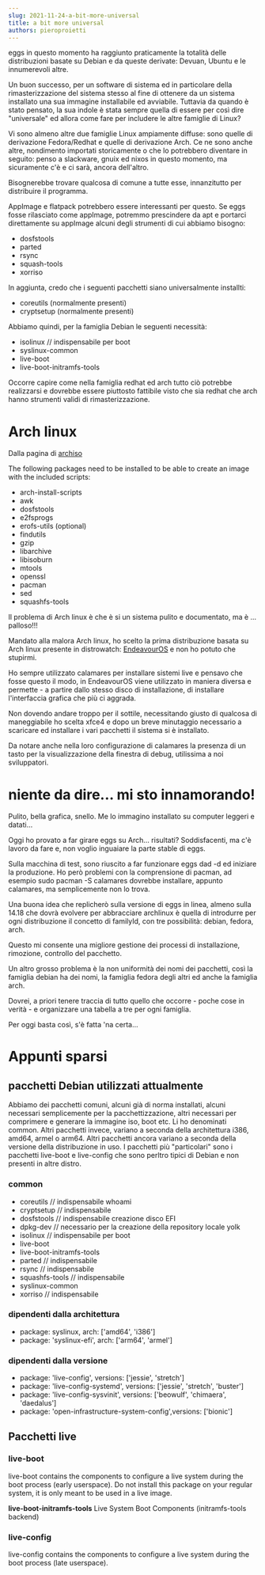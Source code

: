 ```yaml
---
slug: 2021-11-24-a-bit-more-universal
title: a bit more universal
authors: pieroproietti
---
```


eggs in questo momento ha raggiunto praticamente la totalità delle distribuzioni basate su Debian e da queste derivate: Devuan, Ubuntu e le innumerevoli altre.

Un buon successo, per un software di sistema ed in particolare della rimasterizzazione del sistema stesso al fine di ottenere da un sistema installato una sua immagine installabile ed avviabile. Tuttavia da quando è stato pensato, la sua indole è stata sempre quella di essere per così dire "universale" ed allora come fare per includere le altre famiglie di Linux?

Vi sono almeno altre due famiglie Linux ampiamente diffuse: sono quelle di derivazione Fedora/Redhat e quelle di derivazione Arch. Ce ne sono anche altre, nondimento importati storicamente o che lo potrebbero diventare in seguito: penso a slackware, gnuix ed nixos in questo momento, ma sicuramente c'è e ci sarà, ancora dell'altro. 

Bisognerebbe trovare qualcosa di comune a tutte esse, innanzitutto per distribuire il programma.

AppImage e flatpack potrebbero essere interessanti per questo. Se eggs fosse rilasciato come appImage, potremmo prescindere da apt e portarci direttamente su appImage alcuni degli strumenti di cui abbiamo bisogno:
* dosfstools 
* parted 
* rsync
* squash-tools 
* xorriso

In aggiunta, credo che i seguenti pacchetti siano universalmente installti: 
* coreutils (normalmente presenti)
* cryptsetup (normalmente presenti)


Abbiamo quindi, per la famiglia Debian le seguenti necessità:
* isolinux // indispensabile per boot
* syslinux-common
* live-boot 
* live-boot-initramfs-tools

Occorre capire come nella famiglia redhat ed arch tutto ciò potrebbe realizzarsi e dovrebbe essere piuttosto fattibile visto che sia redhat che arch hanno strumenti validi di rimasterizzazione.


# Arch linux

Dalla pagina di [archiso](https://gitlab.archlinux.org/archlinux/archiso)

The following packages need to be installed to be able to create an image with the included scripts:

* arch-install-scripts
* awk
* dosfstools
* e2fsprogs
* erofs-utils (optional)
* findutils
* gzip
* libarchive
* libisoburn
* mtools
* openssl
* pacman
* sed
* squashfs-tools

Il problema di Arch linux è che è si un sistema pulito e documentato, ma è ... palloso!!!

Mandato alla malora Arch linux, ho scelto la prima distribuzione basata su Arch linux presente in distrowatch: [EndeavourOS](https://endeavouros.com/) e non ho potuto che stupirmi.

Ho sempre utilizzato calamares per installare sistemi live e pensavo che fosse questo il modo, in EndeavourOS viene utilizzato in maniera diversa e permette - a partire dallo stesso disco di installazione, di installare l'interfaccia grafica che più ci aggrada.

Non dovendo andare troppo per il sottile, necessitando giusto di qualcosa di maneggiabile ho scelta xfce4 e dopo un breve minutaggio necessario a scaricare ed installare i vari pacchetti il sistema si è installato.

Da notare anche nella loro configurazione di calamares la presenza di un tasto per la visualizzazione della finestra di debug, utilissima a noi sviluppatori.


# niente da dire... mi sto innamorando!
Pulito, bella grafica, snello. Me lo immagino installato su computer leggeri e datati... 


Oggi ho provato a far girare eggs su Arch... risultati? Soddisfacenti, ma c'è lavoro da fare e, non voglio inguaiare la parte stable di eggs.

Sulla macchina di test, sono riuscito a far funzionare eggs dad -d ed iniziare la produzione. Ho però problemi con la comprensione di pacman, ad esempio sudo pacman -S calamares dovrebbe installare, appunto calamares, ma semplicemente non lo trova.

Una buona idea che replicherò sulla versione di eggs in linea, almeno sulla 14.18 che dovrà evolvere per abbracciare archlinux è quella di introdurre per ogni distribuzione il concetto di familyId, con tre possibilità: debian, fedora, arch.

Questo mi consente una migliore gestione dei processi di installazione, rimozione, controllo del pacchetto.

Un altro grosso problema è la non uniformità dei nomi dei pacchetti, così la famiglia debian ha dei nomi, la famiglia fedora degli altri ed anche la famiglia arch.

Dovrei, a priori tenere traccia di tutto quello che occorre - poche cose in verità - e organizzare una tabella a tre per ogni famiglia.

Per oggi basta così, s'è fatta 'na certa...

# Appunti sparsi

## pacchetti Debian utilizzati attualmente

Abbiamo dei pacchetti comuni, alcuni già di norma installati, alcuni necessari semplicemente per la pacchettizzazione, altri necessari per comprimere e generare la immagine iso, boot etc. Li ho denominati common. Altri pacchetti invece, variano a seconda della architettura i386, amd64, armel o arm64. Altri pacchetti ancora variano a seconda della versione della distribuzione in uso. I pacchetti più "particolari" sono i pacchetti live-boot e live-config che sono perltro tipici di Debian e non presenti in altre distro.

### common
* coreutils // indispensabile whoami
* cryptsetup // indispensabile
* dosfstools // indispensabile creazione disco EFI
* dpkg-dev // necessario per la creazione della repository locale yolk
* isolinux // indispensabile per boot
* live-boot 
* live-boot-initramfs-tools
* parted // indispensabile 
* rsync // indispensabile
* squashfs-tools // indispensabile
* syslinux-common
* xorriso // indispensabile

### dipendenti dalla architettura
* package: syslinux, arch: ['amd64', 'i386']
* package: 'syslinux-efi', arch: ['arm64', 'armel']

### dipendenti dalla versione
* package: 'live-config', versions: ['jessie', 'stretch']
* package: 'live-config-systemd', versions: ['jessie', 'stretch', 'buster']
* package: 'live-config-sysvinit', versions: ['beowulf', 'chimaera', 'daedalus']
* package: 'open-infrastructure-system-config',versions: ['bionic']

## Pacchetti live

### live-boot
live-boot contains the components to configure a live system during the boot process (early userspace). Do not install this package on your regular system, it is only meant to be used in a live image.

**live-boot-initramfs-tools** Live System Boot Components (initramfs-tools backend)


### live-config
live-config contains the components to configure a live system during the boot process (late userspace).
